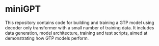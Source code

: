 # miniGPT
This repository contains code for building and training a GTP model using decoder only transformer with a small number of training data. It includes data generation, model architecture, training and test scripts, aimed at demonstrating how GTP models perform.
